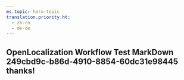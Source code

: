 ```yaml
---
ms.topic: hero-topic
translation.priority.ht: 
  - zh-cn
  - de-de
---
```

## OpenLocalization Workflow Test MarkDown 249cbd9c-b86d-4910-8854-60dc31e98445 thanks!
